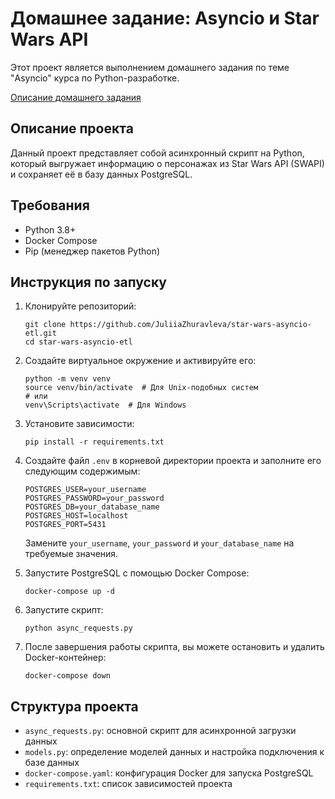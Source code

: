 # Домашнее задание: Asyncio и Star Wars API

Этот проект является выполнением домашнего задания по теме "Asyncio" курса по Python-разработке.

[Описание домашнего задания](https://github.com/netology-code/py-homeworks-web/tree/new/2.2-asyncio)

## Описание проекта

Данный проект представляет собой асинхронный скрипт на Python, который выгружает информацию о персонажах из Star Wars API (SWAPI) и сохраняет её в базу данных PostgreSQL.

## Требования

- Python 3.8+
- Docker Compose
- Pip (менеджер пакетов Python)

## Инструкция по запуску

1. Клонируйте репозиторий:
   ```
   git clone https://github.com/JuliiaZhuravleva/star-wars-asyncio-etl.git
   cd star-wars-asyncio-etl
   ```

2. Создайте виртуальное окружение и активируйте его:
   ```
   python -m venv venv
   source venv/bin/activate  # Для Unix-подобных систем
   # или
   venv\Scripts\activate  # Для Windows
   ```

3. Установите зависимости:
   ```
   pip install -r requirements.txt
   ```

4. Создайте файл `.env` в корневой директории проекта и заполните его следующим содержимым:
   ```
   POSTGRES_USER=your_username
   POSTGRES_PASSWORD=your_password
   POSTGRES_DB=your_database_name
   POSTGRES_HOST=localhost
   POSTGRES_PORT=5431
   ```
   Замените `your_username`, `your_password` и `your_database_name` на требуемые значения.

5. Запустите PostgreSQL с помощью Docker Compose:
   ```
   docker-compose up -d
   ```

6. Запустите скрипт:
   ```
   python async_requests.py
   ```

7. После завершения работы скрипта, вы можете остановить и удалить Docker-контейнер:
   ```
   docker-compose down
   ```

## Структура проекта

- `async_requests.py`: основной скрипт для асинхронной загрузки данных
- `models.py`: определение моделей данных и настройка подключения к базе данных
- `docker-compose.yaml`: конфигурация Docker для запуска PostgreSQL
- `requirements.txt`: список зависимостей проекта